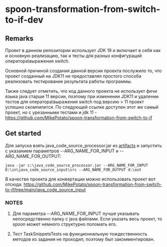 # spoon-transformation-from-switch-to-if-dev

## Remarks
Проект в данном репозитории использует JDK 19 и включает в себя как и основную реализацию, так и тесты для разных конфигураций оператора\выражения switch. 

Основной причиной создания данной версии проекта послужило то, что проект созданный на JDK11 не предоставлял простого способа реализовать тестирование результата работы программы. 

Также следует отметить, что код данного проекта не использует фичи языка java старше 11 версии, поэтому при изменении JDK11 и удалении тестов для оператора\выражения switch под версию > 11 проект успешно скомпилится. По следующей ссылке доступен этот же самый проект, но с урезанными тестами и jdk 11 - https://github.com/MikePotato/spoon-transformation-from-switch-to-if

## Get started

Для запуска взять java_code_source_processor.jar из [artifacts](https://github.com/MikePotato/spoon-transformation-from-switch-to-if-dev/tree/main/java_code_source_processor/out/artifacts) и запустить с указанием параметров --ARG_NAME_FOR_INPUT и --ARG_NAME_FOR_OUTPUT:

```
java -jar c:\java_code_source_processor.jar --ARG_NAME_FOR_INPUT D:\in\java_code_source_input\src --ARG_NAME_FOR_OUTPUT d:\out
```

В качестве проекта для конвертации можно использовать проект вот отсюда: https://github.com/MikePotato/spoon-transformation-from-switch-to-if/tree/main/java_code_source_input

### NOTES 

1. Для параметра --ARG_NAME_FOR_INPUT лучше указывать непосредственно папку с java файлами. Если указать весь проект, то spoon может немного структурно поломать его. 

2. Тест TaskSnippetsTests на функционнальную тождественность методов из задания не проходил, поэтому был закомментирован.
